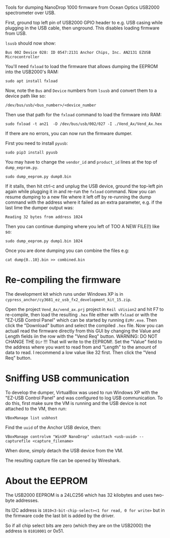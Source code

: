 
Tools for dumping NanoDrop 1000 firmware from Ocean Optics USB2000 spectrometer over USB.

First, ground top left pin of USB2000 GPIO header to e.g. USB casing while plugging in the USB cable, then unground. This disables loading firmware from USB.

`lsusb` should now show:

```
Bus 002 Device 028: ID 0547:2131 Anchor Chips, Inc. AN2131 EZUSB Microcontroller
```

You'll need `fxload` to load the firmware that allows dumping the EEPROM into the USB2000's RAM:

```
sudo apt install fxload
```

Now, note the `Bus` and `Device` numbers from `lsusb` and convert them to a device path like so:

```
/dev/bus/usb/<bus_number>/<device_number
```

Then use that path for the `fxload` command to load the firmware into RAM:

```
sudo fxload -t an21  -D /dev/bus/usb/002/027 -I ./Vend_Ax/Vend_Ax.hex
```

If there are no errors, you can now run the firmware dumper.

First you need to install `pyusb`:

```
sudo pip3 install pyusb
```

You may have to change the `vendor_id` and `product_id` lines at the top of `dump_eeprom.py`.

```
sudo dump_eeprom.py dump0.bin
```

If it stalls, then hit ctrl-c and unplug the USB device, ground the top-left pin again while plugging it in and re-run the `fxload` command. Now you can resume dumping to a new file where it left off by re-running the dump command with the address where it failed as an extra parameter, e.g. if the last lime the dumper output was:

```
Reading 32 bytes from address 1024
```

Then you can continue dumping where you left of TOO A NEW FILE(!) like so:

```
sudo dump_eeprom.py dump1.bin 1024
```

Once you are done dumping you can combine the files e.g:

```
cat dump{0..10}.bin >> combined.bin
```

# Re-compiling the firmware

The development kit which runs under Windows XP is in `cypress_anchor/cy3681_ez_usb_fx2_development_kit_15.zip`.

Open the project `Vend_Ax/vend_ax.prj` project in `Keil uVision2` and hit F7 to re-compile, then load the resulting `.hex` file either with `fxload` or with the "EZ-USB Control Panel" which can be started by running `EzMr.exe`. Then click the "Download" button and select the compiled `.hex` file. Now you can actuall read the firmware directly from this GUI by changing the Value and Length fields iin the row with the "Vend Req" button. WARNING: DO NOT CHANGE THE `Dir` !!! That will write to the EEPROM!. Set the "Value" field to the address where you want to read from and "Length" to the amount of data to read. I recommend a low value like 32 first. Then click the "Vend Req" button.

# Sniffing USB communication

To develop the dumper, VirtualBox was used to run Windows XP with the "EZ-USB Control Panel" and was configured to log USB communication. To do this, first make sure the VM is running and the USB device is not attached to the VM, then run:

```
VBoxManage list usbhost
```

Find the `uuid` of the Anchor USB device, then:

```
VBoxManage controlvm "WinXP NanoDrop" usbattach <usb-uuid> --capturefile <capture_filename>
```

When done, simply detach the USB device from the VM.

The resulting capture file can be opened by Wireshark.

# About the EEPROM

The USB2000 EEPROM is a 24LC256 which has 32 kilobytes and uses two-byte addresses.

Its I2C address is `1010<3-bit-chip-select><1 for read, 0 for write>` but in the firmware code the last bit is added by the driver.

So if all chip select bits are zero (which they are on the USB2000) the address is `01010001` or 0x51.

